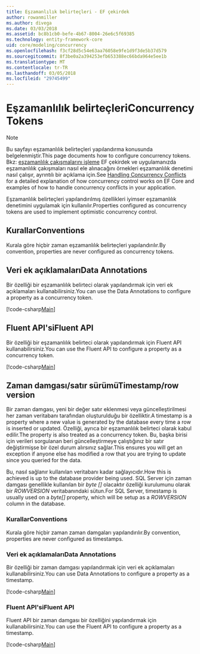 ```yaml
---
title: Eşzamanlılık belirteçleri - EF çekirdek
author: rowanmiller
ms.author: divega
ms.date: 03/03/2018
ms.assetid: bc8b1cb0-befe-4b67-8004-26e6c5f69385
ms.technology: entity-framework-core
uid: core/modeling/concurrency
ms.openlocfilehash: f3cf28d5c54e63aa76058e9fe1d9f3de5b37d579
ms.sourcegitcommit: 8f3be0a2a394253efb653388ec66bda964e5ee1b
ms.translationtype: MT
ms.contentlocale: tr-TR
ms.lasthandoff: 03/05/2018
ms.locfileid: "29745499"
---
```

# <a name="concurrency-tokens"></a><span data-ttu-id="9afad-102">Eşzamanlılık belirteçleri</span><span class="sxs-lookup"><span data-stu-id="9afad-102">Concurrency Tokens</span></span>

> [!NOTE]
> <span data-ttu-id="9afad-103">Bu sayfayı eşzamanlılık belirteçleri yapılandırma konusunda belgelenmiştir.</span><span class="sxs-lookup"><span data-stu-id="9afad-103">This page documents how to configure concurrency tokens.</span></span> <span data-ttu-id="9afad-104">Bkz: [eşzamanlılık çakışmalarını işleme](../saving/concurrency.md) EF çekirdek ve uygulamanızda eşzamanlılık çakışmaları nasıl ele alınacağını örnekleri eşzamanlılık denetimi nasıl çalışır, ayrıntılı bir açıklama için.</span><span class="sxs-lookup"><span data-stu-id="9afad-104">See [Handling Concurrency Conflicts](../saving/concurrency.md) for a detailed explanation of how concurrency control works on EF Core and examples of how to handle concurrency conflicts in your application.</span></span>

<span data-ttu-id="9afad-105">Eşzamanlılık belirteçleri yapılandırılmış özellikleri iyimser eşzamanlılık denetimini uygulamak için kullanılır.</span><span class="sxs-lookup"><span data-stu-id="9afad-105">Properties configured as concurrency tokens are used to implement optimistic concurrency control.</span></span>

## <a name="conventions"></a><span data-ttu-id="9afad-106">Kurallar</span><span class="sxs-lookup"><span data-stu-id="9afad-106">Conventions</span></span>

<span data-ttu-id="9afad-107">Kurala göre hiçbir zaman eşzamanlılık belirteçleri yapılandırılır.</span><span class="sxs-lookup"><span data-stu-id="9afad-107">By convention, properties are never configured as concurrency tokens.</span></span>

## <a name="data-annotations"></a><span data-ttu-id="9afad-108">Veri ek açıklamaları</span><span class="sxs-lookup"><span data-stu-id="9afad-108">Data Annotations</span></span>

<span data-ttu-id="9afad-109">Bir özelliği bir eşzamanlılık belirteci olarak yapılandırmak için veri ek açıklamaları kullanabilirsiniz.</span><span class="sxs-lookup"><span data-stu-id="9afad-109">You can use the Data Annotations to configure a property as a concurrency token.</span></span>

[!code-csharp[Main](../../../samples/core/Modeling/DataAnnotations/Samples/Concurrency.cs#ConfigureConcurrencyAnnotations)]

## <a name="fluent-api"></a><span data-ttu-id="9afad-110">Fluent API'si</span><span class="sxs-lookup"><span data-stu-id="9afad-110">Fluent API</span></span>

<span data-ttu-id="9afad-111">Bir özelliği bir eşzamanlılık belirteci olarak yapılandırmak için Fluent API kullanabilirsiniz.</span><span class="sxs-lookup"><span data-stu-id="9afad-111">You can use the Fluent API to configure a property as a concurrency token.</span></span>

[!code-csharp[Main](../../../samples/core/Modeling/FluentAPI/Samples/Concurrency.cs#ConfigureConcurrencyFluent)]

## <a name="timestamprow-version"></a><span data-ttu-id="9afad-112">Zaman damgası/satır sürümü</span><span class="sxs-lookup"><span data-stu-id="9afad-112">Timestamp/row version</span></span>

<span data-ttu-id="9afad-113">Bir zaman damgası, yeni bir değer satır eklenmesi veya güncelleştirilmesi her zaman veritabanı tarafından oluşturulduğu bir özelliktir.</span><span class="sxs-lookup"><span data-stu-id="9afad-113">A timestamp is a property where a new value is generated by the database every time a row is inserted or updated.</span></span> <span data-ttu-id="9afad-114">Özelliği, ayrıca bir eşzamanlılık belirteci olarak kabul edilir.</span><span class="sxs-lookup"><span data-stu-id="9afad-114">The property is also treated as a concurrency token.</span></span> <span data-ttu-id="9afad-115">Bu, başka birisi için verileri sorgulanan beri güncelleştirmeye çalıştığınız bir satır değiştirmişse bir özel durum alırsınız sağlar.</span><span class="sxs-lookup"><span data-stu-id="9afad-115">This ensures you will get an exception if anyone else has modified a row that you are trying to update since you queried for the data.</span></span>

<span data-ttu-id="9afad-116">Bu, nasıl sağlanır kullanılan veritabanı kadar sağlayıcıdır.</span><span class="sxs-lookup"><span data-stu-id="9afad-116">How this is achieved is up to the database provider being used.</span></span> <span data-ttu-id="9afad-117">SQL Server için zaman damgası genellikle kullanılan bir *byte []* olacaktır özelliği kurulumunu olarak bir *ROWVERSION* veritabanındaki sütun.</span><span class="sxs-lookup"><span data-stu-id="9afad-117">For SQL Server, timestamp is usually used on a *byte[]* property, which will be setup as a *ROWVERSION* column in the database.</span></span>

### <a name="conventions"></a><span data-ttu-id="9afad-118">Kurallar</span><span class="sxs-lookup"><span data-stu-id="9afad-118">Conventions</span></span>

<span data-ttu-id="9afad-119">Kurala göre hiçbir zaman zaman damgaları yapılandırılır.</span><span class="sxs-lookup"><span data-stu-id="9afad-119">By convention, properties are never configured as timestamps.</span></span>

### <a name="data-annotations"></a><span data-ttu-id="9afad-120">Veri ek açıklamaları</span><span class="sxs-lookup"><span data-stu-id="9afad-120">Data Annotations</span></span>

<span data-ttu-id="9afad-121">Bir özelliği bir zaman damgası yapılandırmak için veri ek açıklamaları kullanabilirsiniz.</span><span class="sxs-lookup"><span data-stu-id="9afad-121">You can use Data Annotations to configure a property as a timestamp.</span></span>

[!code-csharp[Main](../../../samples/core/Modeling/DataAnnotations/Samples/Timestamp.cs#ConfigureTimestampAnnotations)]

### <a name="fluent-api"></a><span data-ttu-id="9afad-122">Fluent API'si</span><span class="sxs-lookup"><span data-stu-id="9afad-122">Fluent API</span></span>

<span data-ttu-id="9afad-123">Fluent API bir zaman damgası bir özelliğini yapılandırmak için kullanabilirsiniz.</span><span class="sxs-lookup"><span data-stu-id="9afad-123">You can use the Fluent API to configure a property as a timestamp.</span></span>

[!code-csharp[Main](../../../samples/core/Modeling/FluentAPI/Samples/Timestamp.cs#ConfigureTimestampFluent)]
